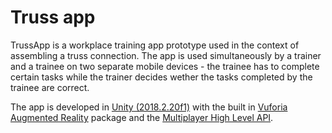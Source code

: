 # Truss app
TrussApp is a workplace training app prototype used in the context of assembling a truss connection. The app is used simultaneously by a trainer and a trainee on two separate mobile devices - the trainee has to complete certain tasks while the trainer decides wether the tasks completed by the trainee are correct.  

The app is developed in [Unity (2018.2.20f1)](https://unity3d.com/get-unity/download/archive) with the built in [Vuforia Augmented Reality](https://www.ptc.com/en/products/augmented-reality) package and the [Multiplayer High Level API](https://docs.unity3d.com/Manual/UNetUsingHLAPI.html).
